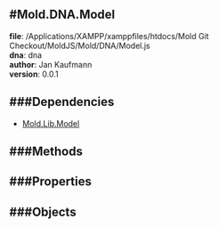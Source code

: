 
#Mold.DNA.Model
---------------------------------------

__file__: /Applications/XAMPP/xamppfiles/htdocs/Mold Git Checkout/MoldJS/Mold/DNA/Model.js  
__dna__: dna  
__author__: Jan Kaufmann  
__version__: 0.0.1  
	






###Dependencies
--------------

* [Mold.Lib.Model](../../Mold/Lib/Model.md) 



   
###Methods
--------------
 

 
  
###Properties
-------------


 

###Objects
------------



		
